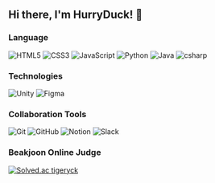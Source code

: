 ## Hi there, I'm HurryDuck! 🐥

### Language
![HTML5](https://img.shields.io/badge/-HTML5-E34F26?style=flat-square&logo=html5&logoColor=white)
![CSS3](https://img.shields.io/badge/-CSS3-1572B6?style=flat-square&logo=CSS3)
![JavaScript](https://img.shields.io/badge/-JavaScript-black?style=flat-square&logo=javascript)
![Python](https://img.shields.io/badge/-Python-000?style=flat-square&logo=Python)
![Java](https://img.shields.io/badge/-Java-634533?style=flat-square&logo=Java)
![csharp](https://img.shields.io/badge/-csharp-512BD4?style=flat-square&logo=csharp)

### Technologies
![Unity](https://img.shields.io/badge/-Unity-000?style=flat-square&logo=Unity)
![Figma](https://img.shields.io/badge/-figma-000?style=flat-square&logo=figma)

### Collaboration Tools
![Git](https://img.shields.io/badge/-Git-000?style=flat-square&logo=Git)
![GitHub](https://img.shields.io/badge/-GitHub-181717?style=flat-square&logo=GitHub)
![Notion](https://img.shields.io/badge/-Notion-000?style=flat-square&logo=Notion)
![Slack](https://img.shields.io/badge/-Slack-4A154B?style=flat-square&logo=Slack)

### Beakjoon Online Judge
[![Solved.ac
tigeryck](http://mazassumnida.wtf/api/v2/generate_badge?boj=tigeryck)](https://solved.ac/tigeryck)

